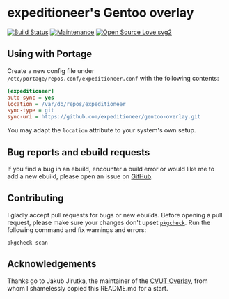 # expeditioneer's Gentoo overlay 

[![Build Status](https://github.com/expeditioneer/gentoo-overlay/actions/workflows/pkgcheck.yml/badge.svg)](https://github.com/expeditioneer/gentoo-overlay/actions/workflows/pkgcheck.yml)
[![Maintenance](https://img.shields.io/badge/Maintained%3F-yes-green.svg)](https://github.com/expeditioneer/gentoo-overlay/graphs/commit-activity)
[![Open Source Love svg2](https://badges.frapsoft.com/os/v2/open-source.svg?v=103)](https://github.com/ellerbrock/open-source-badges/)

## Using with Portage
Create a new config file under `/etc/portage/repos.conf/expeditioneer.conf` with the following contents:
```ini
[expeditioneer]
auto-sync = yes
location = /var/db/repos/expeditioneer
sync-type = git
sync-uri = https://github.com/expeditioneer/gentoo-overlay.git
```
You may adapt the `location` attribute to your system's own setup.

## Bug reports and ebuild requests

If you find a bug in an ebuild, encounter a build error or would like me to add a new ebuild, please open an issue on [GitHub](https://github.com/expeditioneer/gentoo-overlay/issues).

## Contributing

I gladly accept pull requests for bugs or new ebuilds. Before opening a pull request, please make sure your changes don't upset [`pkgcheck`](https://github.com/pkgcore/pkgcheck). Run the following command and fix warnings and errors:
```shell
pkgcheck scan
```

## Acknowledgements

Thanks go to Jakub Jirutka, the maintainer of the [CVUT Overlay](https://github.com/cvut/gentoo-overlay), from whom I shamelessly copied this README.md for a start.
